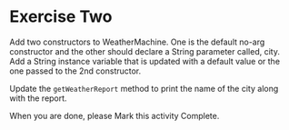 # Exercise Two

Add two constructors to WeatherMachine. One is the default no-arg constructor and the other should declare a String parameter called, city. Add a String instance variable that is updated with a default value or the one passed to the 2nd constructor.

Update the `getWeatherReport` method to print the name of the city along with the report.

When you are done, please Mark this activity Complete.